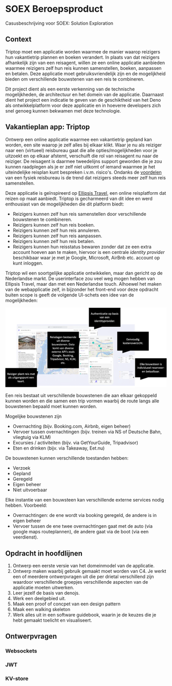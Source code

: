 # SOEX Beroepsproduct
Casusbeschrijving voor SOEX: Solution Exploration

## Context 

Triptop moet een applicatie worden waarmee de manier waarop reizigers hun vakantietrip plannen en boeken verandert. In plaats van dat reizigers afhankelijk zijn van een reisagent, willen ze een online applicatie aanbieden waarmee reizigers zelf hun reis kunnen samenstellen, boeken, aanpassen en betalen. Deze applicatie moet gebruiksvriendelijk zijn en de mogelijkheid bieden om verschillende bouwstenen van een reis te combineren.

Dit project dient als een eerste verkenning van de technische mogelijkheden, de architectuur en het domein van de applicatie. Daarnaast dient het project een indicatie te geven van de geschiktheid van het Deno als ontwikkelplatform voor deze applicatie en in hoeverre developers zich snel genoeg kunnen bekwamen met deze technologie. 



## Vakantieplan app: Triptop

Ontwerp een online applicatie waarmee een vakantietrip gepland kan worden, een site waarop je zelf alles bij elkaar klikt. Waar je nu als reiziger naar een (virtueel) reisbureau gaat die alle opties/mogelijkheden voor je uitzoekt en op elkaar afstemt, verschuift die rol van reisagent nu naar de reiziger. De reisagent is daarmee tweedelijns support geworden die je zou kunnen raadplegen als je er zelf niet uitkomt of iemand waarmee je het uiteindelijke reisplan kunt bespreken i.v.m. risico's. Ondanks de [voordelen](https://fd.nl/samenleving/1548189/in-opkomst-het-fysieke-reisbureau?gift=wqenk) van een fysiek reisbureau is de trend dat reizigers steeds meer zelf hun reis samenstellen.

Deze applicatie is geïnspireerd op [Ellipsis Travel](https://www.ellipsistravel.com/), een online reisplatform dat reizen op maat aanbiedt. Triptop is gecharmeerd van dit idee en werd enthousiast van de mogelijkheden die dit platform biedt:

- Reizigers kunnen zelf hun reis samenstellen door verschillende bouwstenen te combineren.
- Reizigers kunnen zelf hun reis boeken.
- Reizigers kunnen zelf hun reis annuleren.
- Reizigers kunnen zelf hun reis aanpassen.
- Reizigers kunnen zelf hun reis betalen.
- Reizigers kunnen hun reisstatus bewaren zonder dat ze een extra account hoeven aan te maken, hiervoor is een centrale _identity provider_ beschikbaar waar je met je Google, Microsoft, AirBnb etc. account op kunt inloggen.

Triptop wil een soortgelijke applicatie ontwikkelen, maar dan gericht op de Nederlandse markt. De userinterface zou veel weg mogen hebben van Ellipsis Travel, maar dan met een Nederlandse touch. Alhoewel het maken van de webapplicatie zelf, in bijzonder het front-end voor deze opdracht buiten scope is geeft de volgende UI-schets een idee van de mogelijkheden:

![UI-schets](diagrammen/example-ellipsistravel.png)

Een reis bestaat uit verschillende bouwstenen die aan elkaar gekoppeld kunnen worden en die samen een trip vormen waarbij de route langs alle bouwstenen bepaald moet kunnen worden. 

Mogelijke bouwstenen zijn 
- Overnachting (bijv. Booking.com, Airbnb, eigen beheer)
- Vervoer tussen overnachtingen (bijv. treinen via NS of Deutsche Bahn, vliegtuig via KLM)
- Excursies / activiteiten (bijv. via GetYourGuide, Tripadvisor)
- Eten en drinken (bijv. via Takeaway, Eet.nu)

De bouwstenen kunnen verschillende toestanden hebben: 
- Verzoek
- Gepland
- Geregeld
- Eigen beheer
- Niet uitvoerbaar

Elke instantie van een bouwsteen kan verschillende externe services nodig hebben. 
Voorbeeld:

- Overnachtingen: de ene wordt via booking geregeld, de andere is in eigen beheer
- Vervoer tussen de ene twee overnachtingen gaat met de auto (via google maps routeplannen), de andere gaat via de boot (via een veerdienst).

## Opdracht in hoofdlijnen

1. Ontwerp een eerste versie van het domeinmodel van de applicatie.
1. Ontwerp maken waarbij gebruik gemaakt moet worden van C4. Je werkt een of meerdere ontwerpvragen uit die per drietal verschillend zijn waardoor verschillende groepjes verschillende aspecten van de applicatie moeten uitwerken.
1. Leer jezelf de basis van denojs.
1. Werk een deelgebied uit.
1. Maak een proof of concpet van een design pattern
1. Maak een walking skeleton
1. Werk alles uit in een software guidebook, waarin je de keuzes die je hebt gemaakt toelicht en visualiseert.

## Ontwerpvragen

### Websockets

### JWT

### KV-store

